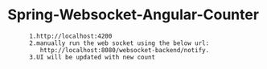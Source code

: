 # Spring-Websocket-Angular-Counter

          1.http://localhost:4200
          2.manually run the web socket using the below url:
             http://localhost:8080/websocket-backend/notify.
          3.UI will be updated with new count
